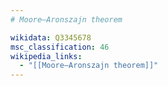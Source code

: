 ```yaml
---
# Moore–Aronszajn theorem

wikidata: Q3345678
msc_classification: 46
wikipedia_links:
  - "[[Moore–Aronszajn theorem]]"
---
```

